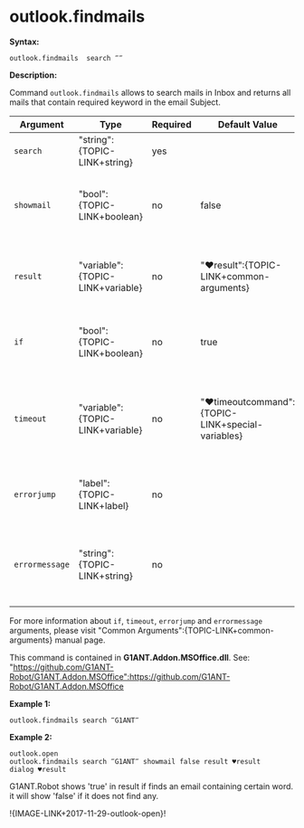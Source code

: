 # outlook.findmails

**Syntax:**

```G1ANT
outlook.findmails  search ‴‴

```

**Description:**

Command `outlook.findmails` allows to search mails in Inbox and returns all mails that contain required keyword in the email Subject.

| Argument | Type | Required | Default Value | Description |
| -------- | ---- | -------- | ------------- | ----------- |
|`search`| "string":{TOPIC-LINK+string}| yes | | word to be searched in Subject|
|`showmail`| "bool":{TOPIC-LINK+boolean}| no | false | if set to true, G1ANT.Robot will show all e-mails meeting the criteria |
|`result`| "variable":{TOPIC-LINK+variable}| no | "♥result":{TOPIC-LINK+common-arguments} | name of variable where command's result will be stored |
|`if`| "bool":{TOPIC-LINK+boolean}| no | true | runs the command only if condition is true |
|`timeout`| "variable":{TOPIC-LINK+variable}| no | "♥timeoutcommand":{TOPIC-LINK+special-variables} | specifies time in milliseconds for G1ANT.Robot to wait for the command to be executed |
|`errorjump` | "label":{TOPIC-LINK+label}| no | | name of the label to jump to if given `timeout` expires |
|`errormessage`| "string":{TOPIC-LINK+string}| no |  | message that will be shown in case error occurs and no `errorjump` argument is specified |

For more information about `if`, `timeout`, `errorjump` and `errormessage` arguments, please visit "Common Arguments":{TOPIC-LINK+common-arguments} manual page.

This command is contained in **G1ANT.Addon.MSOffice.dll**.
See: "https://github.com/G1ANT-Robot/G1ANT.Addon.MSOffice":https://github.com/G1ANT-Robot/G1ANT.Addon.MSOffice

**Example 1:**

```G1ANT
outlook.findmails search ‴G1ANT‴

```

**Example 2:**

```G1ANT
outlook.open
outlook.findmails search ‴G1ANT‴ showmail false result ♥result
dialog ♥result 

```

G1ANT.Robot shows 'true' in result if finds an email containing certain word. it will show 'false' if it does not find any.

!{IMAGE-LINK+2017-11-29-outlook-open}!